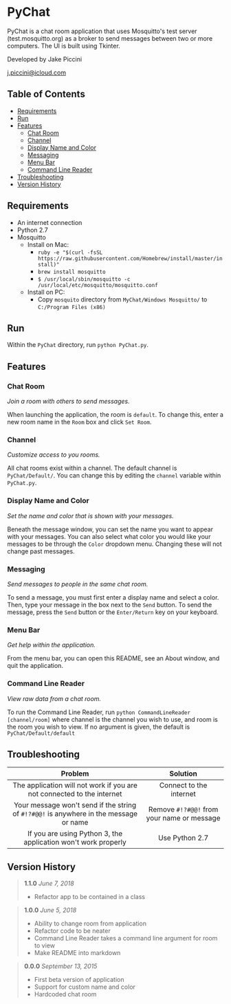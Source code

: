 # PyChat

PyChat is a chat room application that uses Mosquitto's test server (test.mosquitto.org)
as a broker to send messages between two or more computers. The UI is built using Tkinter.

Developed by Jake Piccini

j.piccini@icloud.com

## Table of Contents

* [Requirements](#requirements)
* [Run](#run)
* [Features](#features)
  * [Chat Room](#chat-room)
  * [Channel](#channel)
  * [Display Name and Color](#display-name-and-color)
  * [Messaging](#messaging)
  * [Menu Bar](#menu-bar)
  * [Command Line Reader](#command-line-reader)
* [Troubleshooting](#troubleshooting)
* [Version History](#version-history)

## Requirements

* An internet connection
* Python 2.7
* Mosquitto
  * Install on Mac:
    * `ruby -e "$(curl -fsSL https://raw.githubusercontent.com/Homebrew/install/master/install)"`
    * `brew install mosquitto`
    * `$ /usr/local/sbin/mosquitto -c /usr/local/etc/mosquitto/mosquitto.conf`
  * Install on PC:
    * Copy `mosquito` directory from `MyChat/Windows Mosquitto/` to `C:/Program Files (x86)`

## Run

Within the `PyChat` directory, run `python PyChat.py`.

## Features

### Chat Room

_Join a room with others to send messages._

When launching the application, the room is `default`.
To change this, enter a new room name in the `Room` box and click `Set Room`.

### Channel

_Customize access to you rooms._

All chat rooms exist within a channel. The default channel is `PyChat/Default/`.
You can change this by editing the `channel` variable within `PyChat.py`.

### Display Name and Color

_Set the name and color that is shown with your messages._

Beneath the message window, you can set the name you want to appear with your messages.
You can also select what color you would like your messages to be through the `Color` dropdown menu.
Changing these will not change past messages.

### Messaging

_Send messages to people in the same chat room._

To send a message, you must first enter a display name and select a color.
Then, type your message in the box next to the `Send` button.
To send the message, press the `Send` button or the `Enter/Return` key on your keyboard.

### Menu Bar

_Get help within the application._

From the menu bar, you can open this README, see an About window, and quit the application.

### Command Line Reader

_View raw data from a chat room._

To run the Command Line Reader, run `python CommandLineReader [channel/room]` where channel is
the channel you wish to use, and room is the room you wish to view.
If no argument is given, the default is `PyChat/Default/default`

## Troubleshooting

|                                        Problem                                        |                  Solution                  |
| :-----------------------------------------------------------------------------------: | :----------------------------------------: |
|        The application will not work if you are not connected to the internet         |          Connect to the internet           |
| Your message won't send if the string of `#!?#@@!` is anywhere in the message or name | Remove `#!?#@@!` from your name or message |
|            If you are using Python 3, the application won't work properly             |               Use Python 2.7               |

## Version History

> **1.1.0** _June 7, 2018_
>
> * Refactor app to be contained in a class

> **1.0.0** _June 5, 2018_
>
> * Ability to change room from application
> * Refactor code to be neater
> * Command Line Reader takes a command line argument for room to view
> * Make README into markdown

> **0.0.0** _September 13, 2015_
>
> * First beta version of application
> * Support for custom name and color
> * Hardcoded chat room

